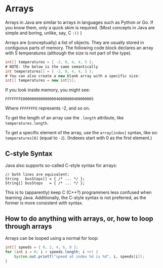 # Arrays

Arrays in Java are similar to arrays in languages such as Python or Go. If you know them, only a quick skim is required. (Most concepts in Java are simple and boring, unlike, say, C `:()` )

Arrays are (conceptually) a list of objects. They are usually stored in contiguous parts of memory.
The following code block declares an array with 5 temperatures (although the size is not part of the type).

```java
int[] temperatures = { -2, 0, 4, 4, 5 };
# NOTE: the below is the same semantically
int temperatures[] = { -2, 0, 4, 4, 5 };
# You can also create a new blank array with a specific size:
int[] temperatures = new int[5];
```

If you look inside memory, you might see:

```
FFFFFFFE00000000000000040000000400000005
```

Where `FFFFFFFE` represents -2, and so on.

To get the length of an array use the `.length` attribute, like `temperatures.length`.

To get a specific element of the array, use the `array[index]` syntax, like so: `temperatures[0]` (equal to `-2`). (Indexes start with 0 as the first element.)

## C-style Syntax

Java also supports so-called C-style syntax for arrays:

```
// both lines are equivalent:
String   busStops[] = { /* ... */ };
String[] busStops   = { /* ... */ };
```

This is to (apparently) keep C (C++?) programmers less confused when learning Java.
Additionally, the C-style syntax is not preferred, as the former is more consistent with syntax.

## How to do anything with arrays, or, how to loop through arrays

Arrays can be looped using a normal for loop:

```java
int[] speeds = { 0, 2, 4, 6, 8 };
for (int i = 0; i < speeds.length; i ++) {
    System.out.printf("speed at index %d is %d", i, speeds[i]);
}
```
